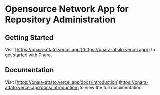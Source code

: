 # Opensource Network App for Repository Administration

## Getting Started

Visit [https://onara-attato.vercel.app/](https://onara-attato.vercel.app/) to get started with Onara.

## Documentation

Visit [https://onara-attato.vercel.app/docs/introduction](https://onara-attato.vercel.app/docs/introduction) to view the full documentation.
